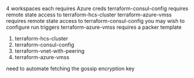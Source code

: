 4 workspaces
each requires Azure creds
terraform-consul-config requires remote state access to terraform-hcs-cluster
terraform-azure-vmss requires remote state access to terraform-consul-config
you may wish to configure run triggers
terraform-azure-vmss requires a packer template

1. terraform-hcs-cluster
2. terraform-consul-config
3. terraform-vnet-with-peering
4. terraform-azure-vmss

need to automate fetching the gossip encryption key
